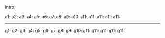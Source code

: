 intro:


a1:
a2:
a3:
a4:
a5:
a6:
a7:
a8:
a9:
a10:
a11:
a11:
a11:
a11:
a11:

---
g1:
g2:
g3:
g4:
g5:
g6:
g7:
g8:
g9:
g10:
g11:
g11:
g11:
g11:
g11:
